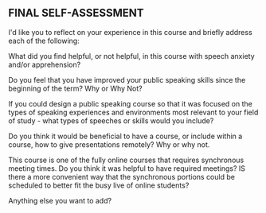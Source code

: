 ## FINAL SELF-ASSESSMENT

I'd like you to reflect on your experience in this course and briefly address each of the following:

  What did you find helpful, or not helpful, in this course with speech anxiety and/or apprehension?

  Do you feel that you have improved your public speaking skills since the beginning of the term? Why or Why Not?

  If you could design a public speaking course so that it was focused on the types of speaking experiences and environments most relevant to your field of study - what types of speeches or skills would you include?

  Do you think it would be beneficial to have a course, or include within a course, how to give presentations remotely? Why or why not.

  This course is one of the fully online courses that requires synchronous meeting times. Do you think it was helpful to have required meetings? IS there a more convenient way that the synchronous portions could be scheduled to better fit the busy live of online students?

  Anything else you want to add?
